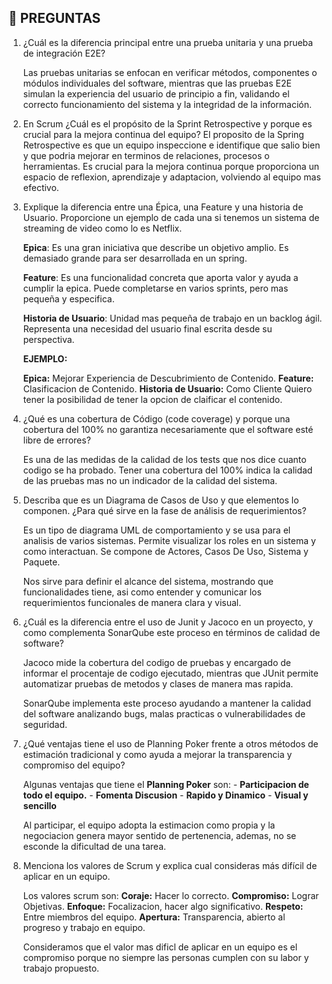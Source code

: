 ## 📜 PREGUNTAS

1. ¿Cuál es la diferencia principal entre una prueba unitaria y una prueba de integración E2E?

    Las pruebas unitarias se enfocan en verificar métodos, componentes o módulos individuales del software, mientras que las pruebas E2E simulan la experiencia del usuario de principio a fin, validando el correcto funcionamiento del sistema y la integridad de la información.

2. En Scrum ¿Cuál es el propósito de la Sprint Retrospective y porque es crucial para la mejora continua  del equipo?
    El proposito de la Spring Retrospective es que un equipo inspeccione e identifique que salio bien y que podria mejorar en terminos de relaciones, procesos o herramientas. Es crucial para la mejora continua porque proporciona un espacio de reflexion, aprendizaje y adaptacion, volviendo al equipo mas efectivo.

3. Explique la diferencia entre una Épica, una Feature y una historia de Usuario. Proporcione un ejemplo de cada una si tenemos un sistema de streaming de video como lo es Netflix.

    **Epica**: Es una gran iniciativa que describe un objetivo amplio. Es demasiado grande para ser desarrollada en un spring.

    **Feature**: Es una funcionalidad concreta que aporta valor y ayuda a cumplir la epica. Puede completarse en varios sprints, pero mas pequeña y especifica.

    **Historia de Usuario**: Unidad mas pequeña de trabajo en un backlog ágil. Representa una necesidad del usuario final escrita desde su perspectiva.

    **EJEMPLO:**
    
    **Epica:** Mejorar Experiencia de Descubrimiento de Contenido.
    **Feature:** Clasificacion de Contenido.
    **Historia de Usuario:** Como Cliente Quiero tener la posibilidad de tener la opcion de claificar el contenido.

4. ¿Qué es una cobertura de Código (code coverage) y porque una cobertura del 100% no garantiza necesariamente que el software esté libre de errores?

    Es una de las medidas de la calidad de los tests que nos dice cuanto codigo se ha probado. Tener una cobertura del 100% indica la calidad de las pruebas mas no un indicador de la calidad del sistema.

5. Describa que es un Diagrama de Casos de Uso y que elementos lo componen. ¿Para qué sirve en la fase de análisis de requerimientos?
    
    Es un tipo de diagrama UML de comportamiento y se usa para el analisis de varios sistemas. Permite visualizar los roles en un sistema y como interactuan. Se compone de Actores, Casos De Uso, Sistema y Paquete.

    Nos sirve para definir el alcance del sistema, mostrando que funcionalidades tiene, asi como entender y comunicar los requerimientos funcionales de manera clara y visual.

6. ¿Cuál es la diferencia entre el uso de Junit y Jacoco en un proyecto, y como complementa SonarQube este proceso en términos de calidad de software?

    Jacoco mide la cobertura del codigo de pruebas y encargado de informar el procentaje de codigo ejecutado, mientras que JUnit permite automatizar pruebas de metodos y clases de manera mas rapida. 

    SonarQube implementa este proceso ayudando a mantener la calidad del software analizando bugs, malas practicas o vulnerabilidades de seguridad.

7. ¿Qué ventajas tiene el uso de Planning Poker frente a otros métodos de estimación tradicional y como ayuda a mejorar la transparencia y compromiso del equipo?

    Algunas ventajas que tiene el **Planning Poker** son:
        - **Participacion de todo el equipo.**
        - **Fomenta Discusion**
        - **Rapido y Dinamico**
        - **Visual y sencillo**
    
    Al participar, el equipo adopta la estimacion como propia y la negociacion genera mayor sentido de pertenencia, ademas, no se esconde la dificultad de una tarea.

8. Menciona los valores de Scrum y explica cual consideras más difícil de aplicar en un equipo.

    Los valores scrum son:
        **Coraje:** Hacer lo correcto.
        **Compromiso:** Lograr Objetivas.
        **Enfoque:** Focalizacion, hacer algo significativo.
        **Respeto:** Entre miembros del equipo.
        **Apertura:** Transparencia, abierto al progreso y trabajo en equipo.
    
    Consideramos que el valor mas dificl de aplicar en un equipo es el compromiso porque no siempre las personas cumplen con su labor y trabajo propuesto.
